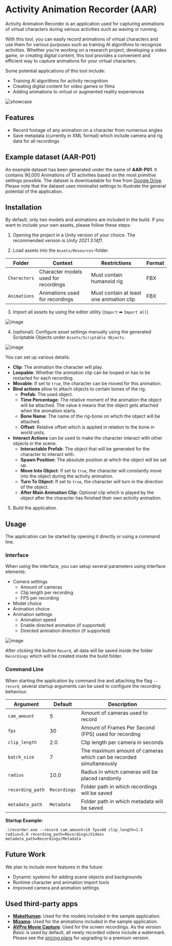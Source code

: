 # Activity Animation Recorder (AAR)

Activity Animation Recorder is an application used for capturing animations of virtual characters during various activities such as waving or running.

With this tool, you can easily record animations of virtual characters and use them for various purposes such as training AI algorithms to recognize activities. Whether you're working on a research project, developing a video game, or creating digital content, this tool provides a convenient and efficient way to capture animations for your virtual characters.

Some potential applications of this tool include:

- Training AI algorithms for activity recognition
- Creating digital content for video games or films
- Adding animations to virtual or augmented reality experiences

![showcase](https://user-images.githubusercontent.com/18749177/218871526-bbe67785-55b2-4c2b-bb2c-533161eb2192.gif)


## Features
- Record footage of any animation on a character from numerous angles
- Save metadata (currently in XML format) which include camera and rig data for all recordings

## Example dataset (AAR-P01)
An example dataset has been generated under the name of **AAR-P01**. It contains 90,000 Animations of 13 activities based on the most primitive settings possible. The dataset is downloadable for free from [Google Drive](https://drive.google.com/file/d/12DAadhlhZMXoM485hQfvIORvY13gB-3g/view?usp=sharing). Please note that the dataset uses minimalist settings to illustrate the general potential of the application.


## Installation

By default, only two models and animations are included in the build. If you want to include your own assets, please follow these steps:

1. Opening the project in a Unity version of your choice. The recommended version is *Unity 2021.3.14f1*.

2. Load assets into the `Assets/Resources`-folder. 

| Folder       | Context                              | Restrictions                             | Format |
|--------------|--------------------------------------|------------------------------------------|-------|
| `Characters` | Character models used for recordings | Must contain humanoid rig                | FBX   |
| `Animations` | Animations used for recordings       | Must contain at least one animation clip | FBX   |
  
3. Import all assets by using the editor utility (`Import` ➡ `Import All`)

![image](https://user-images.githubusercontent.com/18749177/218715963-515d6528-de84-4ee6-9769-6323467fc724.png)

4. (optional): Configure asset settings manually using the generated Scriptable Objects under `Assets/Scriptable Objects`.

![image](https://github.com/Schloool/activity-animation-recorder/assets/18749177/0396fc12-2019-4e6e-807f-f473e9c063db)

You can set up various details:
- **Clip**: The animation the character will play.
- **Loopable**: Whether the animation clip can be looped or has to be restarted for each recording.
- **Movable**: If set to ``true``, the character can be moved for this animation.
- **Bind actions** allow to attach objects to certain bones of the rig.
  - **Prefab**: The used object.
  - **Time Percentage**: The relative moment of the animation the object will be attached. The value ``0`` means that the object gets attached when the animation starts.
  - **Bone Name**: The name of the rig-bone on which the object will be attached.
  - **Offset**: Relative offset which is applied in relation to the bone in world units.
- **Interact Actions** can be used to make the character interact with other objects in the scene.
  - **Interactable Prefab**: The object that will be generated for the character to interact with.
  - **Spawn Position**: The absolute position at which the object will be set up.
  - **Move Into Object**: If set to ``true``, the character will constantly move into the object during the activity animation.
  - **Turn To Object**: If set to ``true``, the character will turn in the direction of the object.
  - **After Main Animation Clip**: Optional clip which is played by the object after the character has finished their own activity animation.

5. Build the application.

## Usage

The application can be started by opening it directly or using a command line.

### Interface

When using the interface, you can setup several parameters using interface elements:

- Camera settings
  - Amount of cameras
  - Clip length per recording
  - FPS per recording
- Model choice
- Animation choice
- Animation settings
  - Animation speed
  - Enable directed animation (if supported)
  - Directed animation direction (if supported)

![image](https://user-images.githubusercontent.com/18749177/218871880-a1ea0a0e-ccbd-40b0-9ebf-27bb8c2d4e4e.png)

After clicking the button `Record`, all data will be saved inside the folder `Recordings` which will be created inside the build folder.

### Command Line

When starting the application by command line and attaching the flag ``--record``, several startup arguments can be used to configure the recording behaviour.

| Argument         | Default      | Description                                                         |
|------------------|--------------|---------------------------------------------------------------------|
| `cam_amount`     | 5            | Amount of cameras used to record                                    |
| `fps`            | 30           | Amount of Frames Per Second (FPS) used for recording                |
| `clip_length`    | 2.0          | Clip length per camera in seconds                                   |
| `batch_size`     | 7            | The maximum amount of cameras which can be recorded simultaneously  |
| `radius`         | 10.0         | Radius in which cameras will be placed randomly                     |
| `recording_path` | `Recordings` | Folder path in which recordings will be saved                       |
| `metadata_path`  | `Metadata`   | Folder path in which metadata will be saved                         |

**Startup Example:**

```.\recorder.exe --record cam_amount=10 fps=60 clip_length=1.5 radius=5.0 recording_path=Recordings/Videos metadata_path=Recordings/Metadata```

## Future Work

We plan to include more features in the future:
- Dynamic systems for adding scene objects and backgrounds
- Runtime character and animation import tools
- Improved camera and animation settings

## Used third-party apps

- [**MakeHuman**](http://www.makehumancommunity.org/): Used for the models included in the sample application.
- [**Mixamo**](https://www.mixamo.com/#/): Used for the animations included in the sample application.
- [**AVPro Movie Capture**](https://renderheads.com/products/avpro-movie-capture/): Used for the screen recordings. As the version *Basic* is used by default, all newly recorded videos include a watermark. Please see the [pricing plans](https://www.renderheads.com/content/docs/AVProMovieCapture/articles/download.html) for upgrading to a premium version.
